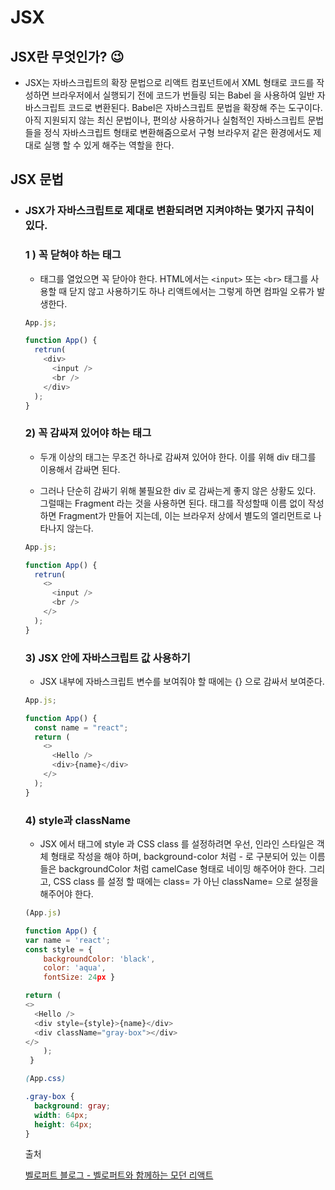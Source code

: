 # JSX

## JSX란 무엇인가? 😉

- JSX는 자바스크립트의 확장 문법으로 리액트 컴포넌트에서 XML 형태로 코드를 작성하면 브라우저에서 실행되기 전에 코드가 번들링 되는 Babel 을 사용하여 일반 자바스크립트 코드로 변환된다. Babel은 자바스크립트 문법을 확장해 주는 도구이다. 아직 지원되지 않는 최신 문법이나, 편의상 사용하거나 실험적인 자바스크립트 문법들을 정식 자바스크립트 형태로 변환해줌으로서 구형 브라우저 같은 환경에서도 제대로 실행 할 수 있게 해주는 역할을 한다.

## JSX 문법

- ### JSX가 자바스크립트로 제대로 변환되려면 지켜야하는 몇가지 규칙이 있다.

  ### 1 ) 꼭 닫혀야 하는 태그

  - 태그를 열었으면 꼭 닫아야 한다. HTML에서는 `<input>` 또는 `<br>` 태그를 사용할 때 닫지 않고 사용하기도 하나 리액트에서는 그렇게 하면 컴파일 오류가 발생한다.

  ```javascript
  App.js;

  function App() {
    retrun(
      <div>
        <input />
        <br />
      </div>
    );
  }
  ```

  ### 2) 꼭 감싸져 있어야 하는 태그

  - 두개 이상의 태그는 무조건 하나로 감싸져 있어야 한다. 이를 위해 div 태그를 이용해서 감싸면 된다.

  - 그러나 단순히 감싸기 위해 불필요한 div 로 감싸는게 좋지 않은 상황도 있다. 그럴때는 Fragment 라는 것을 사용하면 된다. 태그를 작성할때 이름 없이 작성하면 Fragment가 만들어 지는데, 이는 브라우저 상에서 별도의 엘리먼트로 나타나지 않는다.

  ```javascript
  App.js;

  function App() {
    retrun(
      <>
        <input />
        <br />
      </>
    );
  }
  ```

  ### 3) JSX 안에 자바스크립트 값 사용하기

  - JSX 내부에 자바스크립트 변수를 보여줘야 할 때에는 {} 으로 감싸서 보여준다.

  ```javascript
  App.js;

  function App() {
    const name = "react";
    return (
      <>
        <Hello />
        <div>{name}</div>
      </>
    );
  }
  ```

  ### 4) style과 className

  - JSX 에서 태그에 style 과 CSS class 를 설정하려면 우선, 인라인 스타일은 객체 형태로 작성을 해야 하며, background-color 처럼 - 로 구분되어 있는 이름들은 backgroundColor 처럼 camelCase 형태로 네이밍 해주어야 한다. 그리고, CSS class 를 설정 할 때에는 class= 가 아닌 className= 으로 설정을 해주어야 한다.

  ```javascript
  (App.js)

  function App() {
  var name = 'react';
  const style = {
      backgroundColor: 'black',
      color: 'aqua',
      fontSize: 24px }

  return (
  <>
    <Hello />
    <div style={style}>{name}</div>
    <div className="gray-box"></div>
  </>
      );
   }

  ```

  ```css
  (App.css)
  
  .gray-box {
    background: gray;
    width: 64px;
    height: 64px;
  }
  ```

  출처

  <a href="https://react.vlpt.us/">벨로퍼트 블로그 - 벨로퍼트와 함께하는 모던 리액트</a>
